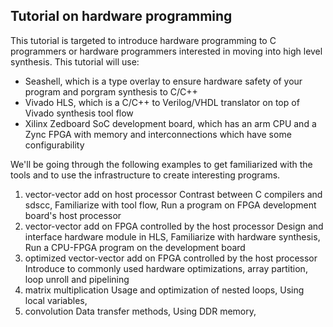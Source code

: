 Tutorial on hardware programming
-------

This tutorial is targeted to introduce hardware programming to C programmers or hardware programmers interested in moving into high level synthesis. This tutorial will use:
 * Seashell, which is a type overlay to ensure hardware safety of your program and porgram synthesis to C/C++
 * Vivado HLS, which is a C/C++ to Verilog/VHDL translator on top of Vivado synthesis tool flow
 * Xilinx Zedboard SoC development board, which has an arm CPU and a Zync FPGA with memory and interconnections which have some configurability
 
We'll be going through the following examples to get familiarized with the tools and to use the infrastructure to create interesting programs.

1. vector-vector add on host processor
   Contrast between C compilers and sdscc, Familiarize with tool flow, Run a program on FPGA development board's host processor
2. vector-vector add on FPGA controlled by the host processor
   Design and interface hardware module in HLS, Familiarize with hardware synthesis, Run a CPU-FPGA program on the development board
3. optimized vector-vector add on FPGA controlled by the host processor
   Introduce to commonly used hardware optimizations, array partition, loop unroll and pipelining
4. matrix multiplication
   Usage and optimization of nested loops, Using local variables, 
5. convolution
   Data transfer methods, Using DDR memory, 
